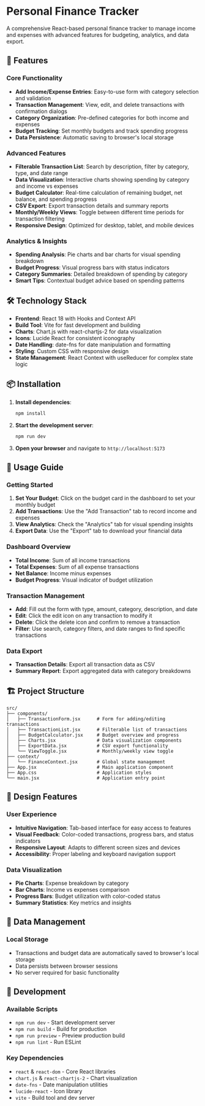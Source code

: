 # Personal Finance Tracker

A comprehensive React-based personal finance tracker to manage income and expenses with advanced features for budgeting, analytics, and data export.

## 🚀 Features

### Core Functionality
- **Add Income/Expense Entries**: Easy-to-use form with category selection and validation
- **Transaction Management**: View, edit, and delete transactions with confirmation dialogs
- **Category Organization**: Pre-defined categories for both income and expenses
- **Budget Tracking**: Set monthly budgets and track spending progress
- **Data Persistence**: Automatic saving to browser's local storage

### Advanced Features
- **Filterable Transaction List**: Search by description, filter by category, type, and date range
- **Data Visualization**: Interactive charts showing spending by category and income vs expenses
- **Budget Calculator**: Real-time calculation of remaining budget, net balance, and spending progress
- **CSV Export**: Export transaction details and summary reports
- **Monthly/Weekly Views**: Toggle between different time periods for transaction filtering
- **Responsive Design**: Optimized for desktop, tablet, and mobile devices

### Analytics & Insights
- **Spending Analysis**: Pie charts and bar charts for visual spending breakdown
- **Budget Progress**: Visual progress bars with status indicators
- **Category Summaries**: Detailed breakdown of spending by category
- **Smart Tips**: Contextual budget advice based on spending patterns

## 🛠️ Technology Stack

- **Frontend**: React 18 with Hooks and Context API
- **Build Tool**: Vite for fast development and building
- **Charts**: Chart.js with react-chartjs-2 for data visualization
- **Icons**: Lucide React for consistent iconography
- **Date Handling**: date-fns for date manipulation and formatting
- **Styling**: Custom CSS with responsive design
- **State Management**: React Context with useReducer for complex state logic

## 📦 Installation

1. **Install dependencies**:
   ```bash
   npm install
   ```

2. **Start the development server**:
   ```bash
   npm run dev
   ```

3. **Open your browser** and navigate to `http://localhost:5173`

## 🎯 Usage Guide

### Getting Started
1. **Set Your Budget**: Click on the budget card in the dashboard to set your monthly budget
2. **Add Transactions**: Use the "Add Transaction" tab to record income and expenses
3. **View Analytics**: Check the "Analytics" tab for visual spending insights
4. **Export Data**: Use the "Export" tab to download your financial data

### Dashboard Overview
- **Total Income**: Sum of all income transactions
- **Total Expenses**: Sum of all expense transactions
- **Net Balance**: Income minus expenses
- **Budget Progress**: Visual indicator of budget utilization

### Transaction Management
- **Add**: Fill out the form with type, amount, category, description, and date
- **Edit**: Click the edit icon on any transaction to modify it
- **Delete**: Click the delete icon and confirm to remove a transaction
- **Filter**: Use search, category filters, and date ranges to find specific transactions

### Data Export
- **Transaction Details**: Export all transaction data as CSV
- **Summary Report**: Export aggregated data with category breakdowns

## 🏗️ Project Structure

```
src/
├── components/
│   ├── TransactionForm.jsx      # Form for adding/editing transactions
│   ├── TransactionList.jsx      # Filterable list of transactions
│   ├── BudgetCalculator.jsx     # Budget overview and progress
│   ├── Charts.jsx               # Data visualization components
│   ├── ExportData.jsx           # CSV export functionality
│   └── ViewToggle.jsx           # Monthly/weekly view toggle
├── context/
│   └── FinanceContext.jsx       # Global state management
├── App.jsx                      # Main application component
├── App.css                      # Application styles
└── main.jsx                     # Application entry point
```

## 🎨 Design Features

### User Experience
- **Intuitive Navigation**: Tab-based interface for easy access to features
- **Visual Feedback**: Color-coded transactions, progress bars, and status indicators
- **Responsive Layout**: Adapts to different screen sizes and devices
- **Accessibility**: Proper labeling and keyboard navigation support

### Data Visualization
- **Pie Charts**: Expense breakdown by category
- **Bar Charts**: Income vs expenses comparison
- **Progress Bars**: Budget utilization with color-coded status
- **Summary Statistics**: Key metrics and insights

## 💾 Data Management

### Local Storage
- Transactions and budget data are automatically saved to browser's local storage
- Data persists between browser sessions
- No server required for basic functionality

## 🔧 Development

### Available Scripts
- `npm run dev` - Start development server
- `npm run build` - Build for production
- `npm run preview` - Preview production build
- `npm run lint` - Run ESLint

### Key Dependencies
- `react` & `react-dom` - Core React libraries
- `chart.js` & `react-chartjs-2` - Chart visualization
- `date-fns` - Date manipulation utilities
- `lucide-react` - Icon library
- `vite` - Build tool and dev server
